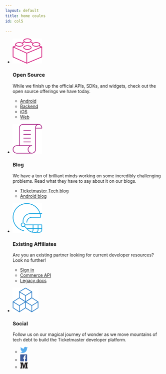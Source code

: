 ```yaml
---
layout: default
title: home coulns
id: col5

---
```


* ![Icon1](/assets/img/Icon1.png)
  
  ### Open Source
  
  While we finish up the official APIs, SDKs, and widgets, check out the open source offerings we have today.
  
  * [Android](http://code.ticketmaster.com)
  * [Backend](http://code.ticketmaster.com)
  * [iOS](http://code.ticketmaster.com)
  * [Web](http://code.ticketmaster.com)

* ![Icon2](/assets/img/Icon2.png)

  ### Blog

  We have a ton of brilliant minds working on some incredibly challenging problems. Read what they have to say about it on our blogs.

  * [Ticketmaster Tech blog](http://tech.ticketmaster.com)
  * [Android blog](http://code.ticketmaster.com)

* ![Icon3](/assets/img/Icon3.png)

  ### Existing Affiliates

  Are you an existing partner looking for current developer resources? Look no further!

  * [Sign in](https://live-livenation.devportal.apigee.com/user/login)
  * [Commerce API](http://live-livenation.devportal.apigee.com/apis/commerce)
  * [Legacy docs](http://live-livenation.devportal.apigee.com/apis)

* ![Icon4](/assets/img/Icon4.png)

  ### Social

  Follow us on our magical journey of wonder as we move mountains of tech debt to build the Ticketmaster developer platform.

  * [![Icon4](/assets/img/twitter.png)](https://twitter.com/tmastertech)
  * [![Icon4](/assets/img/facebook.png)](https://www.facebook.com/TicketmasterTech)
  * [![Icon4](/assets/img/medium.png)](https://medium.com/ticketmaster-tech)



